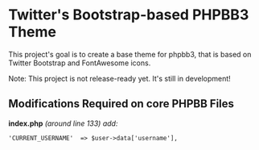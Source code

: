 Twitter's Bootstrap-based PHPBB3 Theme
======================================

This project's goal is to create a base theme for phpbb3, that is based on Twitter Bootstrap and FontAwesome icons.


Note: This project is not release-ready yet. It's still in development!


Modifications Required on core PHPBB Files
------------------------------------------

**index.php**
_(around line 133) add:_

	'CURRENT_USERNAME'	=> $user->data['username'],

